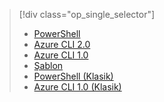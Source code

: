 > [!div class="op_single_selector"]
> * [PowerShell](../articles/virtual-network/virtual-network-deploy-multinic-arm-ps.md)
> * [Azure CLI 2.0](../articles/virtual-network/virtual-network-deploy-multinic-arm-cli.md)
> * [Azure CLI 1.0](../articles/virtual-network/virtual-network-deploy-multinic-cli-nodejs.md)
> * [Şablon](../articles/virtual-network/virtual-network-deploy-multinic-arm-template.md)
> * [PowerShell (Klasik)](../articles/virtual-network/virtual-network-deploy-multinic-classic-ps.md)
> * [Azure CLI 1.0 (Klasik)](../articles/virtual-network/virtual-network-deploy-multinic-classic-cli.md)